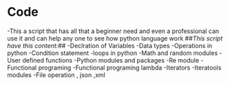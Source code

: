 # Code
-This a script that has all that a beginner need and even a professional can use it and can help any one to see how python language work
##*This script have this content:*##
-Declration of Variables 
-Data types
-Operations in python 
-Condition statement
-loops in python
-Math and random modules
-User defined functions 
-Python modules and packages 
-Re module 
-Functional programing
-Functional programing lambda
-Iterators 
-Iteratools modules 
-File operation , json ,xml

